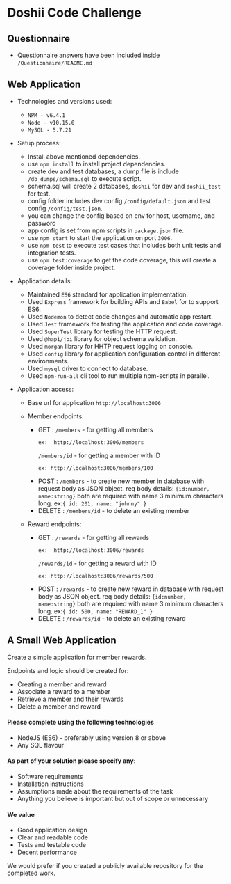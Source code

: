 # Doshii Code Challenge

## Questionnaire

- Questionnaire answers have been included inside `/Questionnaire/README.md`

## Web Application

- Technologies and versions used:

  - `NPM - v6.4.1`
  - `Node - v10.15.0`
  - `MySQL - 5.7.21`

- Setup process:

  - Install above mentioned dependencies.
  - use `npm install` to install project dependencies.
  - create dev and test databases, a dump file is include `/db_dumps/schema.sql` to execute script.
  - schema.sql will create 2 databases, `doshii` for dev and `doshii_test` for test.
  - config folder includes dev config `/config/default.json` and test config `/config/test.json`.
  - you can change the config based on env for host, username, and password
  - app config is set from npm scripts in `package.json` file.
  - use `npm start` to start the application on port `3006`.
  - use `npm test` to execute test cases that includes both unit tests and integration tests.
  - use `npm test:coverage` to get the code coverage, this will create a coverage folder inside project.

- Application details:

  - Maintained `ES6` standard for application implementation.
  - Used `Express` framework for building APIs and `Babel` for to support ES6.
  - Used `Nodemon` to detect code changes and automatic app restart.
  - Used `Jest` framework for testing the application and code coverage.
  - Used `SuperTest` library for testing the HTTP request.
  - Used `@hapi/joi` library for object schema validation.
  - Used `morgan` library for HHTP request logging on console.
  - Used `config` library for application configuration control in different environments.
  - Used `mysql` driver to connect to database.
  - Used `npm-run-all` cli tool to run multiple npm-scripts in parallel.

- Application access:

  - Base url for application `http://localhost:3006`
  - Member endpoints:

    - GET :
      `/members` - for getting all members
      ```
      ex:  http://localhost:3006/members
      ```
      `/members/id` - for getting a member with ID
      ```
      ex: http://localhost:3006/members/100
      ```
    - POST :
      `/members` - to create new member in database with request body as JSON object.
      req body details: `{id:number, name:string}` both are required with name 3 minimum characters long.
      ex:`{ id: 201, name: "johnny" }`
    - DELETE :
      `/members/id` - to delete an existing member

  - Reward endpoints:
    - GET :
      `/rewards` - for getting all rewards
      ```
      ex:  http://localhost:3006/rewards
      ```
      `/rewards/id` - for getting a reward with ID
      ```
      ex: http://localhost:3006/rewards/500
      ```
    - POST :
      `/rewards` - to create new reward in database with request body as JSON object.
      req body details: `{id:number, name:string}` both are required with name 3 minimum characters long.
      ex:`{ id: 500, name: "REWARD_1" }`
    - DELETE :
      `/rewards/id` - to delete an existing reward

## A Small Web Application

Create a simple application for member rewards.

Endpoints and logic should be created for:

- Creating a member and reward
- Associate a reward to a member
- Retrieve a member and their rewards
- Delete a member and reward

#### Please complete using the following technologies

- NodeJS (ES6) - preferably using version 8 or above
- Any SQL flavour

#### As part of your solution please specify any:

- Software requirements
- Installation instructions
- Assumptions made about the requirements of the task
- Anything you believe is important but out of scope or unnecessary

#### We value

- Good application design
- Clear and readable code
- Tests and testable code
- Decent performance

We would prefer if you created a publicly available repository for the completed work.
